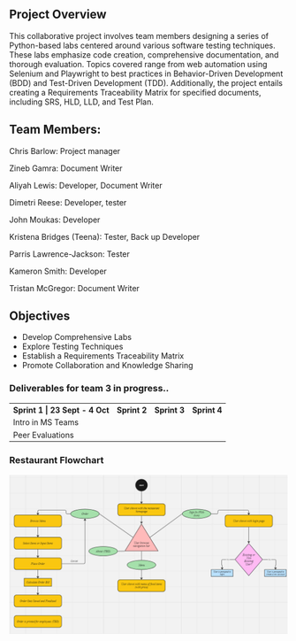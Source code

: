## Project Overview

This collaborative project involves team members designing a series of Python-based labs centered around various software testing techniques. These labs emphasize code creation, comprehensive documentation, and thorough evaluation. Topics covered range from web automation using Selenium and Playwright to best practices in Behavior-Driven Development (BDD) and Test-Driven Development (TDD). Additionally, the project entails creating a Requirements Traceability Matrix for specified documents, including SRS, HLD, LLD, and Test Plan.

## Team Members:

Chris Barlow: Project manager

Zineb Gamra: Document Writer

Aliyah Lewis: Developer, Document Writer

Dimetri Reese: Developer, tester

John Moukas: Developer

Kristena Bridges (Teena): Tester, Back up Developer

Parris Lawrence-Jackson: Tester

Kameron Smith: Developer

Tristan McGregor: Document Writer

## Objectives

- Develop Comprehensive Labs
- Explore Testing Techniques
- Establish a Requirements Traceability Matrix
- Promote Collaboration and Knowledge Sharing

### Deliverables for team 3 in progress..
<table>
    <tr>
        <th>Sprint 1 | 23 Sept - 4 Oct</th>
        <th>Sprint 2</th>
        <th>Sprint 3</th>
        <th>Sprint 4</th>
    </tr>
    <tr>
        <td>Intro in MS Teams</td>
    </tr>
    <tr>
        <td>Peer Evaluations</td>
    </tr>

</table>

### Restaurant Flowchart
![flowchart](https://github.com/3osmic/Group3-repo-projects/blob/Selenium/flowchart.png?raw=true)
